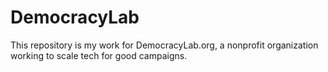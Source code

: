 # DemocracyLab

This repository is my work for DemocracyLab.org, a nonprofit organization working to scale tech for good campaigns. 
